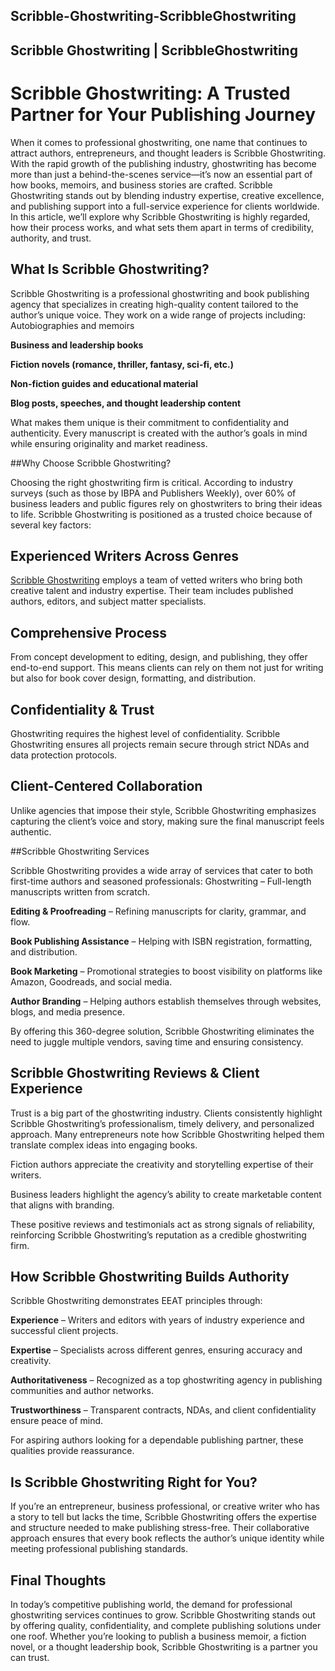 ## Scribble-Ghostwriting-ScribbleGhostwriting
## Scribble Ghostwriting | ScribbleGhostwriting

# Scribble Ghostwriting: A Trusted Partner for Your Publishing Journey

When it comes to professional ghostwriting, one name that continues to attract authors, entrepreneurs, and thought leaders is Scribble Ghostwriting. With the rapid growth of the publishing industry, ghostwriting has become more than just a behind-the-scenes service—it’s now an essential part of how books, memoirs, and business stories are crafted. Scribble Ghostwriting stands out by blending industry expertise, creative excellence, and publishing support into a full-service experience for clients worldwide.
In this article, we’ll explore why Scribble Ghostwriting is highly regarded, how their process works, and what sets them apart in terms of credibility, authority, and trust.

## What Is Scribble Ghostwriting?
Scribble Ghostwriting is a professional ghostwriting and book publishing agency that specializes in creating high-quality content tailored to the author’s unique voice. They work on a wide range of projects including:
Autobiographies and memoirs


**Business and leadership books**


**Fiction novels (romance, thriller, fantasy, sci-fi, etc.)**


**Non-fiction guides and educational material**


**Blog posts, speeches, and thought leadership content**


What makes them unique is their commitment to confidentiality and authenticity. Every manuscript is created with the author’s goals in mind while ensuring originality and market readiness.

##Why Choose Scribble Ghostwriting?

Choosing the right ghostwriting firm is critical. According to industry surveys (such as those by IBPA and Publishers Weekly), over 60% of business leaders and public figures rely on ghostwriters to bring their ideas to life. Scribble Ghostwriting is positioned as a trusted choice because of several key factors:

## Experienced Writers Across Genres

 [Scribble Ghostwriting](https://www.scribbleghostwriting.com/) employs a team of vetted writers who bring both creative talent and industry expertise. Their team includes published authors, editors, and subject matter specialists.


## Comprehensive Process

 From concept development to editing, design, and publishing, they offer end-to-end support. This means clients can rely on them not just for writing but also for book cover design, formatting, and distribution.


## Confidentiality & Trust

 Ghostwriting requires the highest level of confidentiality. Scribble Ghostwriting ensures all projects remain secure through strict NDAs and data protection protocols.


## Client-Centered Collaboration

 Unlike agencies that impose their style, Scribble Ghostwriting emphasizes capturing the client’s voice and story, making sure the final manuscript feels authentic.
 
##Scribble Ghostwriting Services

Scribble Ghostwriting provides a wide array of services that cater to both first-time authors and seasoned professionals:
Ghostwriting – Full-length manuscripts written from scratch.


**Editing & Proofreading** – Refining manuscripts for clarity, grammar, and flow.


**Book Publishing Assistance** – Helping with ISBN registration, formatting, and distribution.


**Book Marketing** – Promotional strategies to boost visibility on platforms like Amazon, Goodreads, and social media.


**Author Branding** – Helping authors establish themselves through websites, blogs, and media presence.


By offering this 360-degree solution, Scribble Ghostwriting eliminates the need to juggle multiple vendors, saving time and ensuring consistency.

## Scribble Ghostwriting Reviews & Client Experience

Trust is a big part of the ghostwriting industry. Clients consistently highlight Scribble Ghostwriting’s professionalism, timely delivery, and personalized approach.
Many entrepreneurs note how Scribble Ghostwriting helped them translate complex ideas into engaging books.


Fiction authors appreciate the creativity and storytelling expertise of their writers.


Business leaders highlight the agency’s ability to create marketable content that aligns with branding.


These positive reviews and testimonials act as strong signals of reliability, reinforcing Scribble Ghostwriting’s reputation as a credible ghostwriting firm.

## How Scribble Ghostwriting Builds Authority

Scribble Ghostwriting demonstrates EEAT principles through:

**Experience** – Writers and editors with years of industry experience and successful client projects.


**Expertise** – Specialists across different genres, ensuring accuracy and creativity.


**Authoritativeness** – Recognized as a top ghostwriting agency in publishing communities and author networks.


**Trustworthiness** – Transparent contracts, NDAs, and client confidentiality ensure peace of mind.


For aspiring authors looking for a dependable publishing partner, these qualities provide reassurance.

## Is Scribble Ghostwriting Right for You?

If you’re an entrepreneur, business professional, or creative writer who has a story to tell but lacks the time, Scribble Ghostwriting offers the expertise and structure needed to make publishing stress-free. Their collaborative approach ensures that every book reflects the author’s unique identity while meeting professional publishing standards.

## Final Thoughts

In today’s competitive publishing world, the demand for professional ghostwriting services continues to grow. Scribble Ghostwriting stands out by offering quality, confidentiality, and complete publishing solutions under one roof. Whether you’re looking to publish a business memoir, a fiction novel, or a thought leadership book, Scribble Ghostwriting is a partner you can trust.
